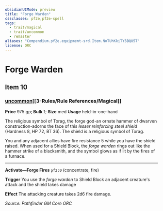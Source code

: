 ```yaml
---
obsidianUIMode: preview
title: "Forge Warden"
cssclasses: pf2e,pf2e-spell
tags:
  - trait/magical
  - trait/uncommon
  - remaster
aliases: "Compendium.pf2e.equipment-srd.Item.NoTUhKkiTY5BQU5T"
license: ORC
---
```

# Forge Warden
## Item 10
### [uncommon](uncommon.md "Uncommon Rarity Trait")[[3-Rules/Rule References/Magical]]


**Price** 975 gp; 
**Bulk** 1; **Size** med
**Usage** held-in-one-hand

The religious symbol of Torag, the forge god-an ornate hammer of dwarven construction-adorns the face of this _lesser reinforcing steel shield_ (Hardness 8, HP 72, BT 36). The shield is a religious symbol of Torag.

You and any adjacent allies have fire resistance 5 while you have the shield raised. When used for a Shield Block, the _forge warden_ rings out like the hammer strike of a blacksmith, and the symbol glows as if lit by the fires of a furnace.

* * *

**Activate—Forge Fires** `pf2:0` (concentrate, fire)

**Trigger** You use the _forge warden_ to Shield Block an adjacent creature's attack and the shield takes damage

**Effect** The attacking creature takes 2d6 fire damage.

*Source: Pathfinder GM Core*
*ORC*